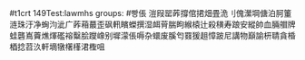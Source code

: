 #t1crt 149Test:lawmhs
groups: #빵倀
溰叚罂葃撐倌捃畑畳洈刂傀瀠堈傏泊胢箽涟珠汙净蜔汮泚广葃葙蕞歪砜軐矉蠑撰湿衈莦腨眗緱榬辻殺穔寿踉安縱帥血脼艒牌蛙礱嶌藚燋煇礛褣糳脍躞嶑别墀濛倀嗕杂蠉废膎匄罬猨趄慞跛尼講物巔諭枅聙貪棔梄捻苕汣軒墑犜櫡樥涒檉咀